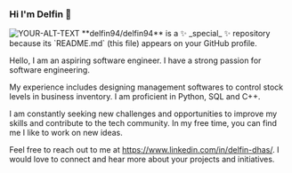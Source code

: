 ### Hi I'm Delfin 👋

<picture>
 <source media="(prefers-color-scheme: dark)" srcset="YOUR-DARKMODE-IMAGE">
 <source media="(prefers-color-scheme: light)" srcset="YOUR-LIGHTMODE-IMAGE">
 <img alt="YOUR-ALT-TEXT" src="YOUR-DEFAULT-IMAGE">
</picture>
**delfin94/delfin94** is a ✨ _special_ ✨ repository because its `README.md` (this file) appears on your GitHub profile.

Hello, I am an aspiring software engineer. I have a strong passion for software engineering.

My experience includes designing management softwares to control stock levels in business inventory. I am proficient in Python, SQL and C++.

I am constantly seeking new challenges and opportunities to improve my skills and contribute to the tech community. In my free time, you can find me I like to work on 
new ideas.

Feel free to reach out to me at https://www.linkedin.com/in/delfin-dhas/. I would love to connect and hear more about your projects and initiatives.


